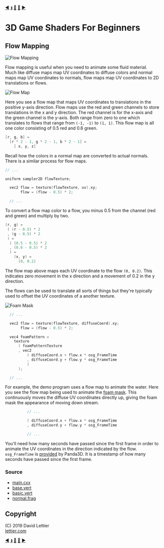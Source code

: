 [:arrow_backward:](foam.md)
[:arrow_double_up:](../README.md)
[:arrow_up_small:](#)
[:arrow_down_small:](#copyright)
[:arrow_forward:](outlining.md)

# 3D Game Shaders For Beginners

## Flow Mapping

![Flow Mapping](https://i.imgur.com/3WDO9xW.gif)

Flow mapping is useful when you need to animate some fluid material.
Much like diffuse maps map UV coordinates to diffuse colors and normal maps map UV coordinates to normals,
flow maps map UV coordinates to 2D translations or flows.

![Flow Map](https://i.imgur.com/b9Vw94N.png)

Here you see a flow map that maps UV coordinates to translations in the positive y-axis direction.
Flow maps use the red and green channels to store translations in the x and y direction.
The red channel is for the x-axis and the green channel is the y-axis.
Both range from zero to one which translates to flows that range from `(-1, -1)` to `(1, 1)`.
This flow map is all one color consisting of 0.5 red and 0.6 green.

```c
[r, g, b] =
  [r * 2 - 1, g * 2 - 1, b * 2 - 1] =
    [ x, y, z]
```

Recall how the colors in a normal map are converted to actual normals.
There is a similar process for flow maps.

```c
// ...

uniform sampler2D flowTexture;

  vec2 flow = texture(flowTexture, uv).xy;
       flow = (flow - 0.5) * 2;

  // ...
```

To convert a flow map color to a flow,
you minus 0.5 from the channel (red and green) and multiply by two.

```c
(r, g) =
 ( (r - 0.5) * 2
 , (g - 0.5) * 2
 ) =
  ( (0.5 - 0.5) * 2
  , (0.6 - 0.5) * 2
  ) =
    (x, y) =
      (0, 0.2)
```

The flow map above maps each UV coordinate to the flow `(0, 0.2)`.
This indicates zero movement in the x direction and a movement of 0.2 in the y direction.

The flows can be used to translate all sorts of things but they're typically used to
offset the UV coordinates of a another texture.

![Foam Mask](https://i.imgur.com/N6TWBw8.gif)

```c
  // ...

  vec2 flow = texture(flowTexture, diffuseCoord).xy;
       flow = (flow - 0.5) * 2;

  vec4 foamPattern =
    texture
      ( foamPatternTexture
      , vec2
          ( diffuseCoord.x + flow.x * osg_FrameTime
          , diffuseCoord.y + flow.y * osg_FrameTime
          )
      );

  // ...
```

For example, the demo program uses a flow map to animate the water.
Here you see the flow map being used to animate the
[foam mask](foam.md#mask).
This continuously moves the diffuse UV coordinates directly up,
giving the foam mask the appearance of moving down stream.

```c
          // ...

          ( diffuseCoord.x + flow.x * osg_FrameTime
          , diffuseCoord.y + flow.y * osg_FrameTime

          // ...
```

You'll need how many seconds have passed since the first frame
in order to animate the UV coordinates in the direction indicated by the flow.
`osg_FrameTime` is
[provided](https://github.com/panda3d/panda3d/blob/daa57733cb9b4ccdb23e28153585e8e20b5ccdb5/panda/src/display/graphicsStateGuardian.cxx#L930)
by Panda3D.
It is a timestamp of how many seconds have passed since the first frame.

### Source

- [main.cxx](../demonstration/src/main.cxx)
- [base.vert](../demonstration/shaders/vertex/base.vert)
- [basic.vert](../demonstration/shaders/vertex/basic.vert)
- [normal.frag](../demonstration/shaders/fragment/normal.frag)

## Copyright

(C) 2019 David Lettier
<br>
[lettier.com](https://www.lettier.com)

[:arrow_backward:](foam.md)
[:arrow_double_up:](../README.md)
[:arrow_up_small:](#)
[:arrow_down_small:](#copyright)
[:arrow_forward:](outlining.md)
